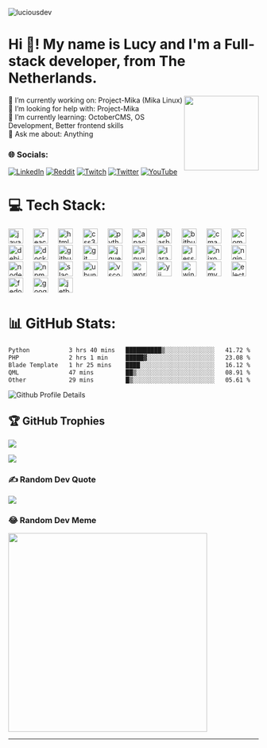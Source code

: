 <p align="left"> <img src="https://komarev.com/ghpvc/?username=luciousdev&label=Profile%20views&color=0e75b6&style=flat" alt="luciousdev" /> </p>

# Hi 👋! My name is Lucy and I'm a Full-stack developer, from The Netherlands.

<img align="right" height="150" src="https://media.licdn.com/dms/image/D4E03AQHF3lL8pBScrA/profile-displayphoto-shrink_800_800/0/1695225439784?e=1701302400&v=beta&t=baB_Vfd-JHl6_b54dYqxqq-SzgEfLVf58xRsNbD17tY"  />
🔭 I’m currently working on: Project-Mika (Mika Linux)<br>🤝 I’m looking for help with: Project-Mika<br>🌱 I’m currently learning: OctoberCMS, OS Development, Better frontend skills<br>💬 Ask me about: Anything

### 🌐 Socials:

[![LinkedIn](https://img.shields.io/badge/LinkedIn-%230077B5.svg?logo=linkedin&logoColor=white)](https://linkedin.com/in/lucypuyenbroek) [![Reddit](https://img.shields.io/badge/Reddit-%23FF4500.svg?logo=Reddit&logoColor=white)](https://reddit.com/user/AmIreal-IDK) [![Twitch](https://img.shields.io/badge/Twitch-%239146FF.svg?logo=Twitch&logoColor=white)](https://twitch.tv/lucy_sweets) [![Twitter](https://img.shields.io/badge/Twitter-%231DA1F2.svg?logo=Twitter&logoColor=white)](https://twitter.com/Luciousss01) [![YouTube](https://img.shields.io/badge/YouTube-%23FF0000.svg?logo=YouTube&logoColor=white)](https://youtube.com/@UCfXG6v_2FtasXlGk_FftjkQ)

# 💻 Tech Stack:

<div>
  <img src="https://cdn.jsdelivr.net/gh/devicons/devicon/icons/javascript/javascript-original.svg" height="30" alt="javascript logo"  />
  <img width="12" />
  <img src="https://cdn.jsdelivr.net/gh/devicons/devicon/icons/react/react-original.svg" height="30" alt="react logo"  />
  <img width="12" />
  <img src="https://cdn.jsdelivr.net/gh/devicons/devicon/icons/html5/html5-original.svg" height="30" alt="html5 logo"  />
  <img width="12" />
  <img src="https://cdn.jsdelivr.net/gh/devicons/devicon/icons/css3/css3-original.svg" height="30" alt="css3 logo"  />
  <img width="12" />
  <img src="https://cdn.jsdelivr.net/gh/devicons/devicon/icons/python/python-original.svg" height="30" alt="python logo"  />
  <img width="12" />
  <img src="https://cdn.jsdelivr.net/gh/devicons/devicon/icons/apache/apache-original.svg" height="30" alt="apache logo"  />
  <img width="12" />
  <img src="https://cdn.jsdelivr.net/gh/devicons/devicon/icons/bash/bash-original.svg" height="30" alt="bash logo"  />
  <img width="12" />
  <img src="https://cdn.jsdelivr.net/gh/devicons/devicon/icons/bitbucket/bitbucket-original.svg" height="30" alt="bitbucket logo"  />
  <img width="12" />
  <img src="https://cdn.jsdelivr.net/gh/devicons/devicon/icons/cmake/cmake-original.svg" height="30" alt="cmake logo"  />
  <img width="12" />
  <img src="https://cdn.jsdelivr.net/gh/devicons/devicon/icons/composer/composer-original.svg" height="30" alt="composer logo"  />
  <img width="12" />
  <img src="https://cdn.jsdelivr.net/gh/devicons/devicon/icons/debian/debian-original.svg" height="30" alt="debian logo"  />
  <img width="12" />
  <img src="https://cdn.jsdelivr.net/gh/devicons/devicon/icons/docker/docker-original.svg" height="30" alt="docker logo"  />
  <img width="12" />
  <img src="https://cdn.jsdelivr.net/gh/devicons/devicon/icons/github/github-original.svg" height="30" alt="github logo"  />
  <img width="12" />
  <img src="https://cdn.jsdelivr.net/gh/devicons/devicon/icons/git/git-original.svg" height="30" alt="git logo"  />
  <img width="12" />
  <img src="https://cdn.jsdelivr.net/gh/devicons/devicon/icons/jquery/jquery-original.svg" height="30" alt="jquery logo"  />
  <img width="12" />
  <img src="https://cdn.jsdelivr.net/gh/devicons/devicon/icons/linux/linux-original.svg" height="30" alt="linux logo"  />
  <img width="12" />
  <img src="https://cdn.jsdelivr.net/gh/devicons/devicon/icons/laravel/laravel-plain.svg" height="30" alt="laravel logo"  />
  <img width="12" />
  <img src="https://cdn.jsdelivr.net/gh/devicons/devicon/icons/less/less-plain-wordmark.svg" height="30" alt="less logo"  />
  <img width="12" />
  <img src="https://cdn.jsdelivr.net/gh/devicons/devicon/icons/nixos/nixos-original.svg" height="30" alt="nixos logo"  />
  <img width="12" />
  <img src="https://cdn.jsdelivr.net/gh/devicons/devicon/icons/nginx/nginx-original.svg" height="30" alt="nginx logo"  />
  <img width="12" />
  <img src="https://cdn.jsdelivr.net/gh/devicons/devicon/icons/nodejs/nodejs-original.svg" height="30" alt="nodejs logo"  />
  <img width="12" />
  <img src="https://cdn.jsdelivr.net/gh/devicons/devicon/icons/npm/npm-original-wordmark.svg" height="30" alt="npm logo"  />
  <img width="12" />
  <img src="https://cdn.jsdelivr.net/gh/devicons/devicon/icons/slack/slack-original.svg" height="30" alt="slack logo"  />
  <img width="12" />
  <img src="https://cdn.jsdelivr.net/gh/devicons/devicon/icons/ubuntu/ubuntu-plain.svg" height="30" alt="ubuntu logo"  />
  <img width="12" />
  <img src="https://cdn.jsdelivr.net/gh/devicons/devicon/icons/vscode/vscode-original.svg" height="30" alt="vscode logo"  />
  <img width="12" />
  <img src="https://cdn.jsdelivr.net/gh/devicons/devicon/icons/wordpress/wordpress-original.svg" height="30" alt="wordpress logo"  />
  <img width="12" />
  <img src="https://cdn.jsdelivr.net/gh/devicons/devicon/icons/yii/yii-original.svg" height="30" alt="yii logo"  />
  <img width="12" />
  <img src="https://cdn.jsdelivr.net/gh/devicons/devicon/icons/windows8/windows8-original.svg" height="30" alt="windows8 logo"  />
<img width="12" />
  <img src="https://cdn.jsdelivr.net/gh/devicons/devicon/icons/mysql/mysql-original.svg" height="30" alt="mysql logo"  />
  <img width="12" />
  <img src="https://cdn.jsdelivr.net/gh/devicons/devicon/icons/electron/electron-original.svg" height="30" alt="electron logo"  />
  <img width="12" />
  <img src="https://cdn.jsdelivr.net/gh/devicons/devicon/icons/fedora/fedora-original.svg" height="30" alt="fedora logo"  />
  <img width="12" />
  <img src="https://cdn.jsdelivr.net/gh/devicons/devicon/icons/google/google-original.svg" height="30" alt="google logo"  />
  <img width="12" />
  <img src="https://cdn.jsdelivr.net/gh/devicons/devicon/icons/jetbrains/jetbrains-original.svg" height="30" alt="jetbrains logo"  />
</div>

# 📊 GitHub Stats:

<!--START_SECTION:waka-->

```txt
Python           3 hrs 40 mins   ██████████▒░░░░░░░░░░░░░░   41.72 %
PHP              2 hrs 1 min     █████▓░░░░░░░░░░░░░░░░░░░   23.08 %
Blade Template   1 hr 25 mins    ████░░░░░░░░░░░░░░░░░░░░░   16.12 %
QML              47 mins         ██▒░░░░░░░░░░░░░░░░░░░░░░   08.91 %
Other            29 mins         █▒░░░░░░░░░░░░░░░░░░░░░░░   05.61 %
```

<!--END_SECTION:waka-->
![Github Profile Details](https://github-profile-summary-cards.vercel.app/api/cards/profile-details?username=Luciousdev&theme=github_dark) 

## 🏆 GitHub Trophies

![](https://github-profile-trophy.vercel.app/?username=luciousdev&theme=radical&no-frame=true&no-bg=false&margin-w=4)

![](https://github-contributor-stats.vercel.app/api?username=luciousdev&limit=5&theme=radical&combine_all_yearly_contributions=true)

### ✍️ Random Dev Quote

![](https://quotes-github-readme.vercel.app/api?type=horizontal&theme=radical)

### 😂 Random Dev Meme

<img src='https://randommeme-five.vercel.app/' style="height: 400px;"/>

---
